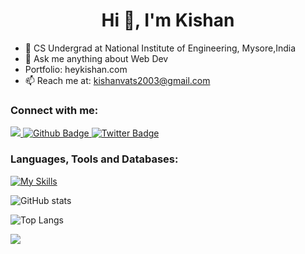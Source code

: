  <h1 align="center">Hi 👋, I'm Kishan</h1>

- 🔭 CS Undergrad at National Institute of Engineering, Mysore,India
- 💬 Ask me anything about Web Dev
- Portfolio: heykishan.com
- 📫 Reach me at: kishanvats2003@gmail.com
  
### Connect with me:
<div id="badges">
  <a href="https://www.linkedin.com/in/kishan-kumar03/">
    <img src="https://img.shields.io/badge/LinkedIn-0077B5?style=for-the-badge&logo=linkedin&logoColor=white"/>
  <a href="https://github.com/vatskishan03">
    <img src="https://img.shields.io/badge/Github-white?style=for-the-badge&logo=Github&logoColor=black" alt="Github Badge"/>
  </a>
   <a href="https://twitter.com/kishanvats03">
    <img src="https://img.shields.io/badge/Twitter-blue?style=for-the-badge&logo=twitter&logoColor=white" alt="Twitter Badge"/>
  </a>
</div>

### Languages, Tools and Databases:
[![My Skills](https://skillicons.dev/icons?i=typescript,javascript,rust,nest,react,next,express,nodejs,postgresql,mongodb,mysql,aws,azure,vercel,prisma,tailwind,bootstrap,html,css,docker,python,c,figma&perline=6)](https://skillicons.dev)

![GitHub stats](https://github-readme-stats.vercel.app/api?username=vatskishan03&theme=dark)

![Top Langs](https://github-readme-stats.vercel.app/api/top-langs?username=vatskishan03&theme=dark&hide=python)



![](https://komarev.com/ghpvc/?username=vatskishan03&style=flat)
